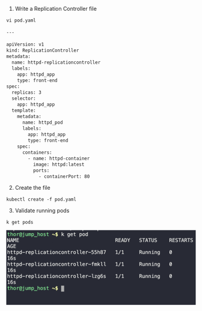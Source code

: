 1. Write a Replication Controller file
```
vi pod.yaml

---

apiVersion: v1
kind: ReplicationController
metadata:
  name: httpd-replicationcontroller
  labels:
    app: httpd_app
    type: front-end
spec:
  replicas: 3
  selector:
    app: httpd_app
  template:
    metadata:
      name: httpd_pod
      labels:
        app: httpd_app
        type: front-end
    spec:
      containers:
        - name: httpd-container
          image: httpd:latest
          ports:
            - containerPort: 80
```

2. Create the file
```
kubectl create -f pod.yaml
```

3. Validate running pods
```
k get pods
```

![](./img/1.png)